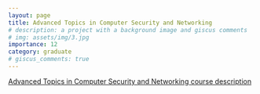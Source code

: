```yaml
---
layout: page
title: Advanced Topics in Computer Security and Networking
# description: a project with a background image and giscus comments
# img: assets/img/3.jpg
importance: 12
category: graduate
# giscus_comments: true
---
```



<a href="https://www.isel.pt/en/meic/advanced-topics-computer-security-and-networking">Advanced Topics in Computer Security and Networking course description</a>